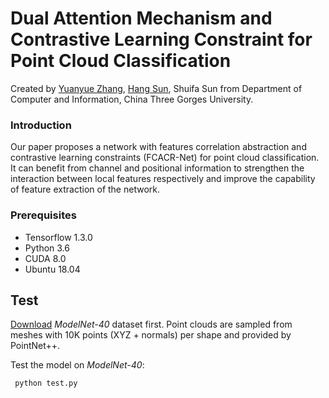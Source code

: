 Dual Attention Mechanism and Contrastive Learning Constraint for Point Cloud Classification
==
Created by [Yuanyue Zhang](https://github.com/yy-zhang832), [Hang Sun](https://github.com/sunhang1986), Shuifa Sun from Department of Computer and Information, China Three Gorges University.

### Introduction
Our paper proposes  a network with features correlation abstraction and contrastive learning constraints (FCACR-Net) for point cloud classification. It can benefit from channel and positional information to strengthen the interaction between local features respectively and improve the capability of feature extraction of the network.

### Prerequisites
+ Tensorflow 1.3.0
+ Python 3.6
+ CUDA 8.0
+ Ubuntu 18.04

Test
--
[Download](https://1drv.ms/u/s!ApbTjxa06z9CgQfKl99yUDHL_wHs) *ModelNet-40* dataset first. Point clouds are sampled from meshes with 10K points (XYZ + normals) per shape and provided by PointNet++.

Test the model on *ModelNet-40*:

` python test.py` 
